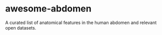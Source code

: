 # awesome-abdomen
A curated list of anatomical features in the human abdomen and relevant open datasets.
